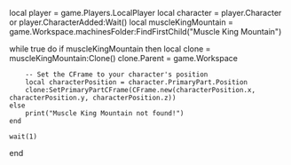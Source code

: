 local player = game.Players.LocalPlayer
local character = player.Character or player.CharacterAdded:Wait()
local muscleKingMountain = game.Workspace.machinesFolder:FindFirstChild("Muscle King Mountain")

while true do
    if muscleKingMountain then
        local clone = muscleKingMountain:Clone()
        clone.Parent = game.Workspace

        -- Set the CFrame to your character's position
        local characterPosition = character.PrimaryPart.Position
        clone:SetPrimaryPartCFrame(CFrame.new(characterPosition.x, characterPosition.y, characterPosition.z))
    else
        print("Muscle King Mountain not found!")
    end

    wait(1)
end
